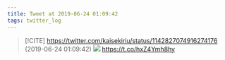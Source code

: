 ```yaml
---
title: Tweet at 2019-06-24 01:09:42
tags: twitter_log
---
```


> [!CITE] https://twitter.com/kaisekiriu/status/1142827074916274176 (2019-06-24 01:09:42)
> ![](https://twitter.com/kaisekiriu/status/1142827074916274176)
> https://t.co/hxZ4Ymh8hy

